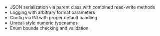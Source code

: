 - JSON serialization via parent class with combined read-write methods
- Logging with arbitrary format parameters
- Config via INI with proper default handling
- Unreal-style numeric typenames
- Enum bounds checking and validation